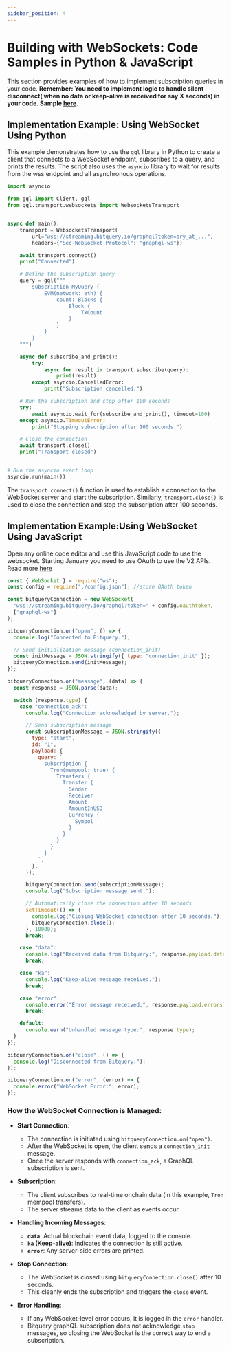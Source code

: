 ```yaml
---
sidebar_position: 4
---
```


# Building with WebSockets: Code Samples in Python & JavaScript

This section provides examples of how to implement subscription queries in your code.
**Remember: You need to implement logic to handle silent disconnect( when no data or keep-alive is received for say X seconds) in your code. Sample [here](https://docs.bitquery.io/docs/subscriptions/silent-disconnect-reconnect/)**.

## Implementation Example: Using WebSocket Using Python

This example demonstrates how to use the `gql` library in Python to create a client that connects to a WebSocket endpoint, subscribes to a query, and prints the results. The script also uses the `asyncio` library to wait for results from the wss endpoint and all asynchronous operations.

```python
import asyncio

from gql import Client, gql
from gql.transport.websockets import WebsocketsTransport


async def main():
    transport = WebsocketsTransport(
        url="wss://streaming.bitquery.io/graphql?token=ory_at_...",
        headers={"Sec-WebSocket-Protocol": "graphql-ws"})

    await transport.connect()
    print("Connected")

    # Define the subscription query
    query = gql("""
        subscription MyQuery {
            EVM(network: eth) {
                count: Blocks {
                    Block {
                        TxCount
                    }
                }
            }
        }
    """)

    async def subscribe_and_print():
        try:
            async for result in transport.subscribe(query):
                print(result)
        except asyncio.CancelledError:
            print("Subscription cancelled.")

    # Run the subscription and stop after 100 seconds
    try:
        await asyncio.wait_for(subscribe_and_print(), timeout=100)
    except asyncio.TimeoutError:
        print("Stopping subscription after 100 seconds.")

    # Close the connection
    await transport.close()
    print("Transport closed")


# Run the asyncio event loop
asyncio.run(main())


```

The `transport.connect()` function is used to establish a connection to the WebSocket server and start the subscription. Similarly, `transport.close()` is used to close the connection and stop the subscription after 100 seconds.

## Implementation Example:Using WebSocket Using JavaScript

Open any online code editor and use this JavaScript code to use the websocket. Starting January you need to use OAuth to use the V2 APIs. Read more [here](/docs/authorisation/websocket.md)

```javascript
const { WebSocket } = require("ws");
const config = require("./config.json"); //store OAuth token

const bitqueryConnection = new WebSocket(
  "wss://streaming.bitquery.io/graphql?token=" + config.oauthtoken,
  ["graphql-ws"]
);

bitqueryConnection.on("open", () => {
  console.log("Connected to Bitquery.");

  // Send initialization message (connection_init)
  const initMessage = JSON.stringify({ type: "connection_init" });
  bitqueryConnection.send(initMessage);
});

bitqueryConnection.on("message", (data) => {
  const response = JSON.parse(data);

  switch (response.type) {
    case "connection_ack":
      console.log("Connection acknowledged by server.");

      // Send subscription message
      const subscriptionMessage = JSON.stringify({
        type: "start",
        id: "1",
        payload: {
          query: `
            subscription {
              Tron(mempool: true) {
                Transfers {
                  Transfer {
                    Sender
                    Receiver
                    Amount
                    AmountInUSD
                    Currency {
                      Symbol
                    }
                  }
                }
              }
            }
          `,
        },
      });

      bitqueryConnection.send(subscriptionMessage);
      console.log("Subscription message sent.");

      // Automatically close the connection after 10 seconds
      setTimeout(() => {
        console.log("Closing WebSocket connection after 10 seconds.");
        bitqueryConnection.close();
      }, 10000);
      break;

    case "data":
      console.log("Received data from Bitquery:", response.payload.data);
      break;

    case "ka":
      console.log("Keep-alive message received.");
      break;

    case "error":
      console.error("Error message received:", response.payload.errors);
      break;

    default:
      console.warn("Unhandled message type:", response.type);
  }
});

bitqueryConnection.on("close", () => {
  console.log("Disconnected from Bitquery.");
});

bitqueryConnection.on("error", (error) => {
  console.error("WebSocket Error:", error);
});
```

### How the WebSocket Connection is Managed:

- **Start Connection**:

  - The connection is initiated using `bitqueryConnection.on("open")`.
  - After the WebSocket is open, the client sends a `connection_init` message.
  - Once the server responds with `connection_ack`, a GraphQL subscription is sent.

- **Subscription**:

  - The client subscribes to real-time onchain data (in this example, `Tron` mempool transfers).
  - The server streams data to the client as events occur.

- **Handling Incoming Messages**:

  - **`data`**: Actual blockchain event data, logged to the console.
  - **`ka` (Keep-alive)**: Indicates the connection is still active.
  - **`error`**: Any server-side errors are printed.

- **Stop Connection**:

  - The WebSocket is closed using `bitqueryConnection.close()` after 10 seconds.
  - This cleanly ends the subscription and triggers the `close` event.

- **Error Handling**:

  - If any WebSocket-level error occurs, it is logged in the `error` handler.
  - Bitquery graphQL subscription does not acknowledge `stop` messages, so closing the WebSocket is the correct way to end a subscription.
